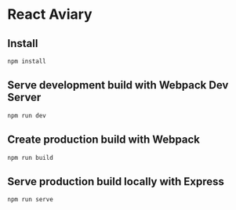 # React Aviary

## Install

`npm install`

## Serve development build with Webpack Dev Server

`npm run dev`

## Create production build with Webpack

`npm run build`

## Serve production build locally with Express

`npm run serve`